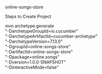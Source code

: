 online-songs-store


Steps to Create Project

mvn archetype:generate                      \
"-DarchetypeGroupId=io.cucumber"           \
"-DarchetypeArtifactId=cucumber-archetype" \
"-DarchetypeVersion=7.13.0"               \
"-DgroupId=online-songs-store"                  \
"-DartifactId=online-songs-store"               \
"-Dpackage=online.songs"                  \
"-Dversion=1.0.0-SNAPSHOT"                 \
"-DinteractiveMode=false"
